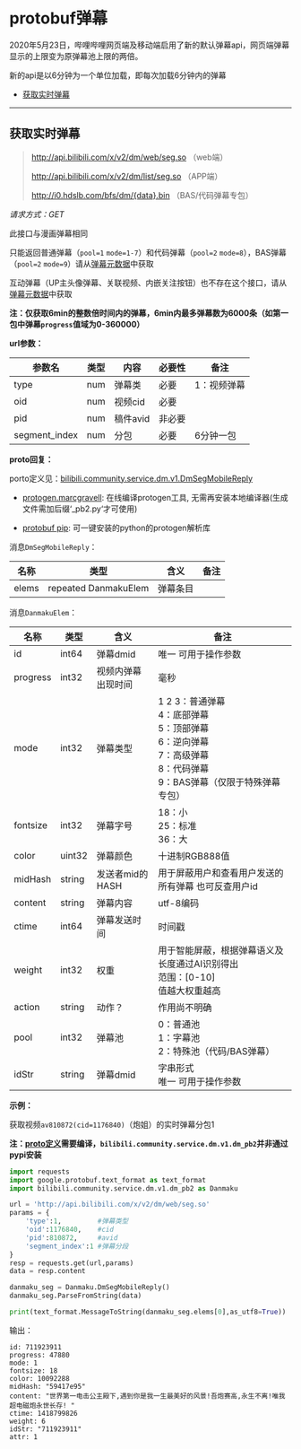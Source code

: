 # protobuf弹幕

2020年5月23日，哔哩哔哩网页端及移动端启用了新的默认弹幕api，网页端弹幕显示的上限变为原弹幕池上限的两倍。

新的api是以6分钟为一个单位加载，即每次加载6分钟内的弹幕

- [获取实时弹幕](#获取实时弹幕)

---

## 获取实时弹幕

> http://api.bilibili.com/x/v2/dm/web/seg.so （web端）
>
> http://api.bilibili.com/x/v2/dm/list/seg.so （APP端）
>
> http://i0.hdslb.com/bfs/dm/{data}.bin （BAS/代码弹幕专包）

*请求方式：GET*

此接口与漫画弹幕相同

只能返回普通弹幕（`pool=1` `mode=1-7`）和代码弹幕（`pool=2` `mode=8`），BAS弹幕（`pool=2` `mode=9`）请从[弹幕元数据](danmaku_view_proto.md)中获取

互动弹幕（UP主头像弹幕、关联视频、内嵌关注按钮）也不存在这个接口，请从[弹幕元数据](danmaku_view_proto.md)中获取

**注：仅获取6min的整数倍时间内的弹幕，6min内最多弹幕数为6000条（如第一包中弹幕`progress`值域为0-360000）**

**url参数：**

| 参数名        | 类型 | 内容     | 必要性 | 备注        |
| ------------- | ---- | -------- | ------ | ----------- |
| type          | num  | 弹幕类   | 必要   | 1：视频弹幕 |
| oid           | num  | 视频cid  | 必要   |             |
| pid           | num  | 稿件avid | 非必要 |             |
| segment_index | num  | 分包     | 必要   | 6分钟一包   |

**proto回复：**

porto定义见：[bilibili.community.service.dm.v1.DmSegMobileReply](../grpc_api/bilibili/community/service/dm/v1/dm.proto)

- [protogen.marcgravell](https://protogen.marcgravell.com/): 在线编译protogen工具, 无需再安装本地编译器(生成文件需加后缀‘_pb2.py‘才可使用) 

- [protobuf pip](https://pypi.org/project/protobuf/): 可一键安装的python的protogen解析库

消息`DmSegMobileReply`：

| 名称  | 类型                 | 含义     | 备注 |
| ----- | -------------------- | -------- | ---- |
| elems | repeated DanmakuElem | 弹幕条目 |      |

消息`DanmakuElem`：

| 名称     | 类型   | 含义               | 备注                                                         |
| -------- | ------ | ------------------ | ------------------------------------------------------------ |
| id       | int64  | 弹幕dmid           | 唯一  可用于操作参数                                         |
| progress | int32  | 视频内弹幕出现时间 | 毫秒                                                         |
| mode     | int32  | 弹幕类型           | 1 2 3：普通弹幕<br />4：底部弹幕<br />5：顶部弹幕<br />6：逆向弹幕<br />7：高级弹幕<br />8：代码弹幕<br />9：BAS弹幕（仅限于特殊弹幕专包） |
| fontsize | int32  | 弹幕字号           | 18：小<br />25：标准<br />36：大                             |
| color    | uint32 | 弹幕颜色           | 十进制RGB888值                                               |
| midHash  | string | 发送者mid的HASH    | 用于屏蔽用户和查看用户发送的所有弹幕   也可反查用户id        |
| content  | string | 弹幕内容           | utf-8编码                                                    |
| ctime    | int64  | 弹幕发送时间       | 时间戳                                                       |
| weight   | int32  | 权重               | 用于智能屏蔽，根据弹幕语义及长度通过AI识别得出<br />范围：[0-10]<br />值越大权重越高 |
| action   | string | 动作？             | 作用尚不明确                                                 |
| pool     | int32  | 弹幕池             | 0：普通池<br />1：字幕池<br />2：特殊池（代码/BAS弹幕）      |
| idStr    | string | 弹幕dmid           | 字串形式<br />唯一  可用于操作参数                           |

**示例：**

获取视频`av810872(cid=1176840)`（炮姐）的实时弹幕分包1

**注：[proto定义](../grpc_api/bilibili/community/service/dm/v1/dm.proto)需要编译，`bilibili.community.service.dm.v1.dm_pb2`并非通过pypi安装**

```python
import requests
import google.protobuf.text_format as text_format
import bilibili.community.service.dm.v1.dm_pb2 as Danmaku

url = 'http://api.bilibili.com/x/v2/dm/web/seg.so'
params = {
    'type':1,         #弹幕类型
    'oid':1176840,    #cid
    'pid':810872,     #avid
    'segment_index':1 #弹幕分段
}
resp = requests.get(url,params)
data = resp.content

danmaku_seg = Danmaku.DmSegMobileReply()
danmaku_seg.ParseFromString(data)

print(text_format.MessageToString(danmaku_seg.elems[0],as_utf8=True))
```

输出：

```
id: 711923911
progress: 47880
mode: 1
fontsize: 18
color: 10092288
midHash: "59417e95"
content: "世界第一电击公主殿下,遇到你是我一生最美好的风景!吾炮赛高,永生不离!唯我超电磁炮永世长存! "
ctime: 1418799826
weight: 6
idStr: "711923911"
attr: 1
```

